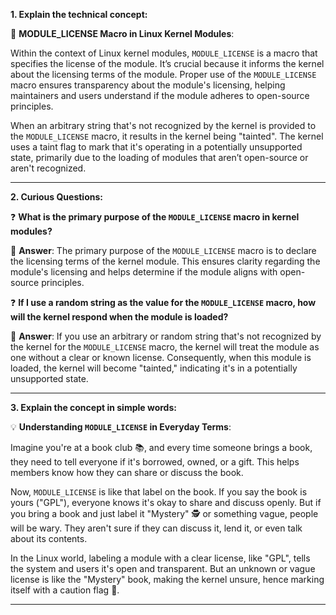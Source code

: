 
**1. Explain the technical concept:**

📘 **MODULE_LICENSE Macro in Linux Kernel Modules**:

Within the context of Linux kernel modules, `MODULE_LICENSE` is a macro that specifies the license of the module. It’s crucial because it informs the kernel about the licensing terms of the module. Proper use of the `MODULE_LICENSE` macro ensures transparency about the module's licensing, helping maintainers and users understand if the module adheres to open-source principles.

When an arbitrary string that's not recognized by the kernel is provided to the `MODULE_LICENSE` macro, it results in the kernel being "tainted". The kernel uses a taint flag to mark that it's operating in a potentially unsupported state, primarily due to the loading of modules that aren’t open-source or aren't recognized.

---

**2. Curious Questions:**

❓ **What is the primary purpose of the `MODULE_LICENSE` macro in kernel modules?**

📝 **Answer**: The primary purpose of the `MODULE_LICENSE` macro is to declare the licensing terms of the kernel module. This ensures clarity regarding the module's licensing and helps determine if the module aligns with open-source principles.

❓ **If I use a random string as the value for the `MODULE_LICENSE` macro, how will the kernel respond when the module is loaded?**

📝 **Answer**: If you use an arbitrary or random string that's not recognized by the kernel for the `MODULE_LICENSE` macro, the kernel will treat the module as one without a clear or known license. Consequently, when this module is loaded, the kernel will become "tainted," indicating it's in a potentially unsupported state.

---

**3. Explain the concept in simple words:**

💡 **Understanding `MODULE_LICENSE` in Everyday Terms**:

Imagine you're at a book club 📚, and every time someone brings a book, they need to tell everyone if it's borrowed, owned, or a gift. This helps members know how they can share or discuss the book.

Now, `MODULE_LICENSE` is like that label on the book. If you say the book is yours ("GPL"), everyone knows it's okay to share and discuss openly. But if you bring a book and just label it "Mystery" 🕵️ or something vague, people will be wary. They aren't sure if they can discuss it, lend it, or even talk about its contents.

In the Linux world, labeling a module with a clear license, like "GPL", tells the system and users it's open and transparent. But an unknown or vague license is like the "Mystery" book, making the kernel unsure, hence marking itself with a caution flag 🚩.

---
